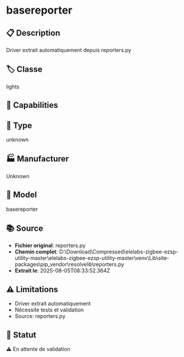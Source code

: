 # basereporter

## 📋 Description
Driver extrait automatiquement depuis reporters.py

## 🏷️ Classe
lights

## 🔧 Capabilities


## 📡 Type
unknown

## 🏭 Manufacturer
Unknown

## 📱 Model
basereporter

## 📚 Source
- **Fichier original**: reporters.py
- **Chemin complet**: D:\Download\Compressed\elelabs-zigbee-ezsp-utility-master\elelabs-zigbee-ezsp-utility-master\venv\Lib\site-packages\pip\_vendor\resolvelib\reporters.py
- **Extrait le**: 2025-08-05T08:33:52.364Z

## ⚠️ Limitations
- Driver extrait automatiquement
- Nécessite tests et validation
- Source: reporters.py

## 🚀 Statut
⚠️ En attente de validation

